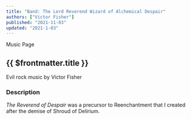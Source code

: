 ```yaml
---
title: "Band: The Lord Reverend Wizard of Alchemical Despair"
authors: ["Victor Fisher"]
published: "2021-11-03"
updated: "2021-1-03"
---
```


<g-link to="/music">Music Page</g-link>

## {{ $frontmatter.title }}

Evil rock music by Victor Fisher

### Description

*The Reverend of Despair* was a precursor to <g-link to="/band/reenchantment">Reenchantment</g-link> that I created after the demise of <g-link to="/band/shroud-of-delirium">Shroud of Delirium</g-link>.
